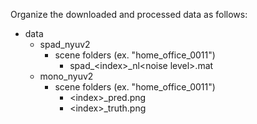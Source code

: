 Organize the downloaded and processed data as follows:
+ data
  - spad_nyuv2
    * scene folders (ex. "home_office_0011")
      + spad_\<index\>_nl\<noise level\>.mat
  - mono_nyuv2
    * scene folders (ex. "home_office_0011")
      + \<index\>_pred.png
      + \<index\>_truth.png
